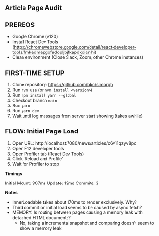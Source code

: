 Article Page Audit
------------------

PREREQS
-------
- Google Chrome (v120)
- Install React Dev Tools (https://chromewebstore.google.com/detail/react-developer-tools/fmkadmapgofadopljbjfkapdkoienihi)
- Clean environment (Close Slack, Zoom, other Chrome instances)

FIRST-TIME SETUP
----------------
1. Clone repository: https://github.com/bbc/simorgh
2. Run `nvm use` (or `nvm install <version>`)
3. Run `npm install yarn --global`
4. Checkout branch `main`
5. Run `yarn`
6. Run `yarn dev`
7. Wait until log messages from server start showing (takes awhile)


FLOW: Initial Page Load
-----------------------
1. Open URL: http://localhost:7080/news/articles/c6v11qzyv8po
2. Open F12 developer tools
3. Open Profiler tab (React Dev Tools)
4. Click 'Reload and Profile'
5. Wait for Profiler to stop

**Timings**

Initial Mount: 307ms
Update: 13ms
Commits: 3

**Notes**

- InnerLoadable takes about 170ms to render exclusively. Why?
- Third commit on initial load seems to be caused by async fetch?
- MEMORY: Is routing between pages causing a memory leak with detached HTML documents?
  - No, taking a incremental snapshot and comparing doesn't seem to show a memory leak

